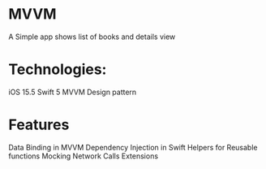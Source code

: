 # MVVM

A Simple app shows list of books and details view

# Technologies:
iOS 15.5
Swift 5
MVVM Design pattern

# Features
Data Binding in MVVM
Dependency Injection in Swift
Helpers for Reusable functions
Mocking Network Calls
Extensions
